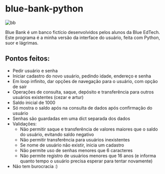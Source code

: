 # blue-bank-python
![bb](https://user-images.githubusercontent.com/29507335/113351651-8c269d00-9311-11eb-9529-073df170a292.jpeg)

Blue Bank é um banco fictício desenvolvidos pelos alunos da Blue EdTech. Este programa é a minha versão da interface do usuário, feita com Python, suor e lágrimas.

## Pontos feitos:
- Pedir usuário e senha
- Iniciar cadastro do novo usuário, pedindo idade, endereço e senha
- Em loop infinito, dar opções de navegação para o usuário, com opção de sair
- Operações de consulta, saque, depósito e transferência para outros usuários existentes (cezar e artur)
- Saldo inicial de 1000
- Só mostra o saldo após na consulta de dados após confirmação do usuário
- Senhas são guardadas em uma dict separada dos dados
- Validações:
  - Não permitir saque e transferência de valores maiores que o saldo do usuário, evitando saldo negativo
  - Não permitir transferência para usuários inexistentes
  - Se nome de usuário não existir, inicia um cadastro
  - Não permite uso de senhas menores que 6 caracteres
  - Não permite registro de usuários menores que 16 anos (e informa quanto tempo o usuário precisa esperar para tentar novamente)
- Não tem burocracia :)
